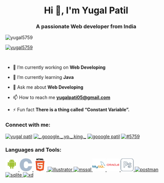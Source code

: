 
<h1 align="center">Hi 👋, I'm Yugal Patil</h1>
<h3 align="center">A passionate Web developer from India</h3>

<p align="left"> <img src="https://komarev.com/ghpvc/?username=yugal5759&label=Profile%20views&color=0e75b6&style=flat" alt="yugal5759" /> </p>

<p align="left"> <a href="https://github.com/ryo-ma/github-profile-trophy"><img src="https://github-profile-trophy.vercel.app/?username=yugal5759" alt="yugal5759" /></a> </p>

<p align="left"> <a href="https://twitter.com/" target="blank"><img src="https://img.shields.io/twitter/follow/?logo=twitter&style=for-the-badge" alt="" /></a> </p>

- 🔭 I’m currently working on **Web Developing**

- 🌱 I’m currently learning **Java**

- 💬 Ask me about **Web Developing**

- 📫 How to reach me **yugalpati05@gmail.com**

- ⚡ Fun fact **There is a thing called “Constant Variable”.**

<h3 align="left">Connect with me:</h3>
<p align="left">
<a href="https://fb.com/yugal patil" target="blank"><img align="center" src="https://cdn.jsdelivr.net/npm/simple-icons@3.0.1/icons/facebook.svg" alt="yugal patil" height="30" width="40" /></a>
<a href="https://instagram.com/_.gooogle._.yp._.king._" target="blank"><img align="center" src="https://cdn.jsdelivr.net/npm/simple-icons@3.0.1/icons/instagram.svg" alt="_.gooogle._.yp._.king._" height="30" width="40" /></a>
<a href="https://www.youtube.com/c/gooogle patil" target="blank"><img align="center" src="https://cdn.jsdelivr.net/npm/simple-icons@3.0.1/icons/youtube.svg" alt="gooogle patil" height="30" width="40" /></a>
<a href="https://discord.gg/#5759" target="blank"><img align="center" src="https://cdn.jsdelivr.net/npm/simple-icons@3.0.1/icons/discord.svg" alt="#5759" height="30" width="40" /></a>
</p>

<h3 align="left">Languages and Tools:</h3>
<p align="left"> <a href="https://developer.android.com" target="_blank"> <img src="https://raw.githubusercontent.com/devicons/devicon/master/icons/android/android-original-wordmark.svg" alt="android" width="40" height="40"/> </a> <a href="https://www.cprogramming.com/" target="_blank"> <img src="https://raw.githubusercontent.com/devicons/devicon/master/icons/c/c-original.svg" alt="c" width="40" height="40"/> </a> <a href="https://www.w3.org/html/" target="_blank"> <img src="https://raw.githubusercontent.com/devicons/devicon/master/icons/html5/html5-original-wordmark.svg" alt="html5" width="40" height="40"/> </a> <a href="https://www.adobe.com/in/products/illustrator.html" target="_blank"> <img src="https://www.vectorlogo.zone/logos/adobe_illustrator/adobe_illustrator-icon.svg" alt="illustrator" width="40" height="40"/> </a> <a href="https://www.microsoft.com/en-us/sql-server" target="_blank"> <img src="https://cdn.worldvectorlogo.com/logos/microsoft-sql-server.svg" alt="mssql" width="40" height="40"/> </a> <a href="https://www.mysql.com/" target="_blank"> <img src="https://raw.githubusercontent.com/devicons/devicon/master/icons/mysql/mysql-original-wordmark.svg" alt="mysql" width="40" height="40"/> </a> <a href="https://www.oracle.com/" target="_blank"> <img src="https://raw.githubusercontent.com/devicons/devicon/master/icons/oracle/oracle-original.svg" alt="oracle" width="40" height="40"/> </a> <a href="https://www.photoshop.com/en" target="_blank"> <img src="https://raw.githubusercontent.com/devicons/devicon/master/icons/photoshop/photoshop-line.svg" alt="photoshop" width="40" height="40"/> </a> <a href="https://postman.com" target="_blank"> <img src="https://www.vectorlogo.zone/logos/getpostman/getpostman-icon.svg" alt="postman" width="40" height="40"/> </a> <a href="https://www.sqlite.org/" target="_blank"> <img src="https://www.vectorlogo.zone/logos/sqlite/sqlite-icon.svg" alt="sqlite" width="40" height="40"/> </a> <a href="https://www.adobe.com/products/xd.html" target="_blank"> <img src="https://cdn.worldvectorlogo.com/logos/adobe-xd.svg" alt="xd" width="40" height="40"/> </a> </p>

